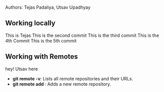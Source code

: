 Authors: Tejas Padaliya, Utsav Upadhyay

## Working locally
This is Tejas
This is the second commit
This is the third commit
This is the 4th Commit
This is the 5th commit

## Working with Remotes
hey! Utsav here
- **git remote -v**: Lists all remote repositories and their URLs. 
- **git remote add <name> <url>**: Adds a new remote repository. 
